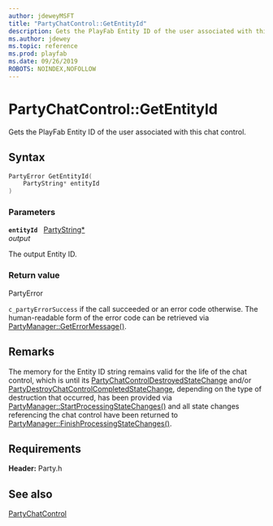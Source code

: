 ```yaml
---
author: jdeweyMSFT
title: "PartyChatControl::GetEntityId"
description: Gets the PlayFab Entity ID of the user associated with this chat control.
ms.author: jdewey
ms.topic: reference
ms.prod: playfab
ms.date: 09/26/2019
ROBOTS: NOINDEX,NOFOLLOW
---
```


# PartyChatControl::GetEntityId  

Gets the PlayFab Entity ID of the user associated with this chat control.  

## Syntax  
  
```cpp
PartyError GetEntityId(  
    PartyString* entityId  
)  
```  
  
### Parameters  
  
**`entityId`** &nbsp; [PartyString*](../../../typedefs.md)  
*output*  
  
The output Entity ID.  
  
  
### Return value  
PartyError
  
```c_partyErrorSuccess``` if the call succeeded or an error code otherwise. The human-readable form of the error code can be retrieved via [PartyManager::GetErrorMessage()](../../PartyManager/methods/partymanager_geterrormessage.md).
  
## Remarks  
  
The memory for the Entity ID string remains valid for the life of the chat control, which is until its [PartyChatControlDestroyedStateChange](../../../structs/partychatcontroldestroyedstatechange.md) and/or [PartyDestroyChatControlCompletedStateChange](../../../structs/partydestroychatcontrolcompletedstatechange.md), depending on the type of destruction that occurred, has been provided via [PartyManager::StartProcessingStateChanges()](../../PartyManager/methods/partymanager_startprocessingstatechanges.md) and all state changes referencing the chat control have been returned to [PartyManager::FinishProcessingStateChanges()](../../PartyManager/methods/partymanager_finishprocessingstatechanges.md).
  
## Requirements  
  
**Header:** Party.h
  
## See also  
[PartyChatControl](../partychatcontrol.md)  

  
  
